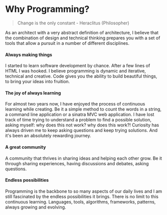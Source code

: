 # Why Programming?

> Change is the only constant - Heraclitus (Philosopher)

As an architect with a very abstract definition of architecture, I believe that the combination of design and technical thinking prepares you with a set of tools that allow a pursuit in a number of different disciplines.

#### Always making things
I started to learn software development by chance. After a few lines of HTML I was hooked. I believe programming is dynamic and iterative, technical and creative. Code gives you the ability to build beautiful things, to bring your ideas into fruition.

#### The joy of always learning
For almost two years now, I have enjoyed the process of continuous learning while creating. Be it a simple method to count the words in a string, a command line application or a sinatra MVC web application.
I have lost track of time trying to understand a problem to find a possible solution, asking myself: why does this not work? why does this work?! Curiosity has always driven me to keep asking questions and keep trying solutions. And it's been an absolutely rewarding journey.

#### A great community
A community that thrives in sharing ideas and helping each other grow.
Be it through sharing experiences, having discussions and debates, asking questions.

#### Endless possibilities
Programming is the backbone to so many aspects of our daily lives and I am still fascinated by the endless possibilities it brings. There is no limit to this continuous learning. Languages, tools, algorithms, frameworks, patterns, always growing and evolving.
